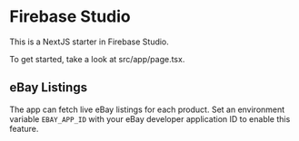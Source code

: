 # Firebase Studio

This is a NextJS starter in Firebase Studio.

To get started, take a look at src/app/page.tsx.

## eBay Listings

The app can fetch live eBay listings for each product. Set an environment
variable `EBAY_APP_ID` with your eBay developer application ID to enable this
feature.
